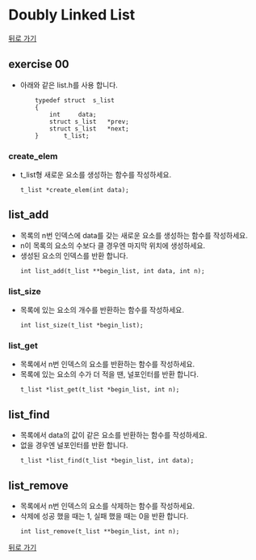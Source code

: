 # Doubly Linked List

[뒤로 가기](..)

## exercise 00
- 아래와 같은 list.h를 사용 합니다.
	```
		typedef struct	s_list
		{
			int		data;
			struct s_list	*prev;
			struct s_list	*next;
		}		t_list;

	```

### create_elem
- t_list형 새로운 요소를 생성하는 함수를 작성하세요.
	```
	t_list *create_elem(int data);
	```

## list_add
- 목록의 n번 인덱스에 data를 갖는 새로운 요소를 생성하는 함수를 작성하세요.
- n이 목록의 요소의 수보다 클 경우엔 마지막 위치에 생성하세요.
- 생성된 요소의 인덱스를 반환 합니다.
	```
	int list_add(t_list **begin_list, int data, int n);
	```

### list_size
- 목록에 있는 요소의 개수를 반환하는 함수를 작성하세요.
	```
	int list_size(t_list *begin_list);
	```

### list_get
- 목록에서 n번 인덱스의 요소를 반환하는 함수를 작성하세요.
- 목록에 있는 요소의 수가 더 적을 땐, 널포인터를 반환 합니다.
	```
	t_list *list_get(t_list *begin_list, int n);
	```

## list_find
- 목록에서 data의 값이 같은 요소를 반환하는 함수를 작성하세요.
- 없을 경우엔 널포인터를 반환 합니다.
	```
	t_list *list_find(t_list *begin_list, int data);
	```

## list_remove
- 목록에서 n번 인덱스의 요소를 삭제하는 함수를 작성하세요.
- 삭제에 성공 했을 때는 1, 실패 했을 때는 0을 반환 합니다.
	```
	int list_remove(t_list **begin_list, int n);
	```
	
[뒤로 가기](..)
